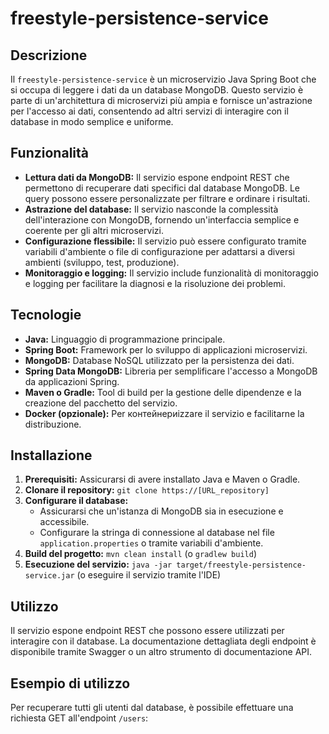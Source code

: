 # freestyle-persistence-service

## Descrizione

Il `freestyle-persistence-service` è un microservizio Java Spring Boot che si occupa di leggere i dati da un database MongoDB. Questo servizio è parte di un'architettura di microservizi più ampia e fornisce un'astrazione per l'accesso ai dati, consentendo ad altri servizi di interagire con il database in modo semplice e uniforme.

## Funzionalità

*   **Lettura dati da MongoDB:** Il servizio espone endpoint REST che permettono di recuperare dati specifici dal database MongoDB. Le query possono essere personalizzate per filtrare e ordinare i risultati.
*   **Astrazione del database:** Il servizio nasconde la complessità dell'interazione con MongoDB, fornendo un'interfaccia semplice e coerente per gli altri microservizi.
*   **Configurazione flessibile:** Il servizio può essere configurato tramite variabili d'ambiente o file di configurazione per adattarsi a diversi ambienti (sviluppo, test, produzione).
*   **Monitoraggio e logging:** Il servizio include funzionalità di monitoraggio e logging per facilitare la diagnosi e la risoluzione dei problemi.

## Tecnologie

*   **Java:** Linguaggio di programmazione principale.
*   **Spring Boot:** Framework per lo sviluppo di applicazioni microservizi.
*   **MongoDB:** Database NoSQL utilizzato per la persistenza dei dati.
*   **Spring Data MongoDB:** Libreria per semplificare l'accesso a MongoDB da applicazioni Spring.
*   **Maven o Gradle:** Tool di build per la gestione delle dipendenze e la creazione del pacchetto del servizio.
*   **Docker (opzionale):** Per контейнериizzare il servizio e facilitarne la distribuzione.

## Installazione

1.  **Prerequisiti:** Assicurarsi di avere installato Java e Maven o Gradle.
2.  **Clonare il repository:** `git clone https://[URL_repository]`
3.  **Configurare il database:**
    *   Assicurarsi che un'istanza di MongoDB sia in esecuzione e accessibile.
    *   Configurare la stringa di connessione al database nel file `application.properties` o tramite variabili d'ambiente.
4.  **Build del progetto:** `mvn clean install` (o `gradlew build`)
5.  **Esecuzione del servizio:** `java -jar target/freestyle-persistence-service.jar` (o eseguire il servizio tramite l'IDE)

## Utilizzo

Il servizio espone endpoint REST che possono essere utilizzati per interagire con il database. La documentazione dettagliata degli endpoint è disponibile tramite Swagger o un altro strumento di documentazione API.

## Esempio di utilizzo

Per recuperare tutti gli utenti dal database, è possibile effettuare una richiesta GET all'endpoint `/users`:
